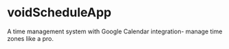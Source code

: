 # voidScheduleApp
A time management system with Google Calendar integration- manage time zones like a pro. 